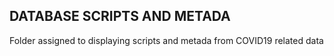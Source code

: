 ## DATABASE SCRIPTS AND METADA

Folder assigned to displaying scripts and metada from COVID19 related data
